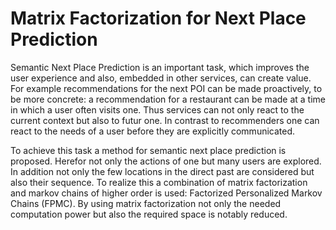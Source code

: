 # Matrix Factorization for Next Place Prediction

Semantic Next Place Prediction is an important task, which
improves the user experience and also, embedded in other services, can create value.
For example recommendations for the next POI can be made proactively, to be more concrete:
a recommendation for a restaurant can be made at a time in which a user often visits one.
Thus services can not only react to the current context but also to futur one.
In contrast to recommenders one can react to the needs of a user before they are explicitly communicated.

To achieve this task a method for semantic next place prediction is proposed. Herefor not only
the actions of one but many users are explored. In addition not only the few locations in the direct past
are considered but also their sequence.
To realize this a combination of matrix factorization and markov chains of higher order is used: 
Factorized Personalized Markov Chains (FPMC). By using matrix factorization not only the needed
computation power but also the required space is notably reduced.
